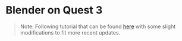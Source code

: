 # Blender on Quest 3
> Note: Following tutorial that can be found [here](https://www.youtube.com/watch?v=ZrXAEsYiIyE&ab_channel=KeepMaking) with some slight modifications to fit more recent updates.
